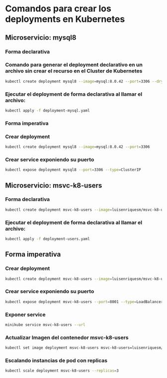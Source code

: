 
# Comandos para crear los deployments en Kubernetes



## Microservicio: mysql8

### Forma declarativa

### Comando para generar el deployment declarativo en un archivo sin crear el recurso en el Cluster de Kubernetes
```bash
kubectl create deployment mysql8 --image=mysql:8.0.42 --port=3306 --dry-run=client -o yaml > deployment-mysql.yaml
```
### Ejecutar el deployment de forma declarativa al llamar el archivo:
```bash
kubectl apply -f deployment-mysql.yaml
```

### Forma imperativa

### Crear deployment
```bash
kubectl create deployment mysql8 --image=mysql:8.0.42 --port=3306
```

### Crear service exponiendo su puerto
```bash
kubectl expose deployment mysql8 --port=3306 --type=ClusterIP
```

## Microservicio: msvc-k8-users

### Forma declarativa
```bash
kubectl create deployment msvc-k8-users --image=luisenriquesm/msvc-k8-users:v1 --port=8001 --dry-run=client -o yaml > deployment-users.yaml
```

### Ejecutar el deployment de forma declarativa al llamar el archivo:
```bash
kubectl apply -f deployment-users.yaml
```


## Forma imperativa

### Crear deployment
```bash
kubectl create deployment msvc-k8-users --image=luisenriquesm/msvc-k8-users:v1 --port=8001
```

### Crear service exponiendo su puerto
```bash
kubectl expose deployment msvc-k8-users --port=8001 --type=LoadBalancer
```

### Exponer service
```bash
minikube service msvc-k8-users --url
```

### Actualizar Imagen del contenedor msvc-k8-users
```bash
kubectl set image deployment msvc-k8-users msvc-k8-users=luisenriquesm/msvc-k8-users:v4
```

### Escalando instancias de pod con replicas
```bash
kubectl scale deployment msvc-k8-users --replicas=3
```